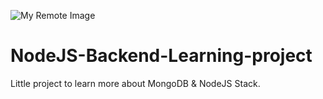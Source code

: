 ![My Remote Image](https://imgs.search.brave.com/xER2fQr3hopyrov6wUNry0sw_cXEkbtj7bnSTlSK6uk/rs:fit:860:0:0/g:ce/aHR0cHM6Ly9taXJv/Lm1lZGl1bS5jb20v/djIvMSpzT3dhd3Y5/dVJFYU5ZVDFJX1h3/akVRLnBuZw)

# NodeJS-Backend-Learning-project
Little project to learn more about MongoDB & NodeJS Stack.
